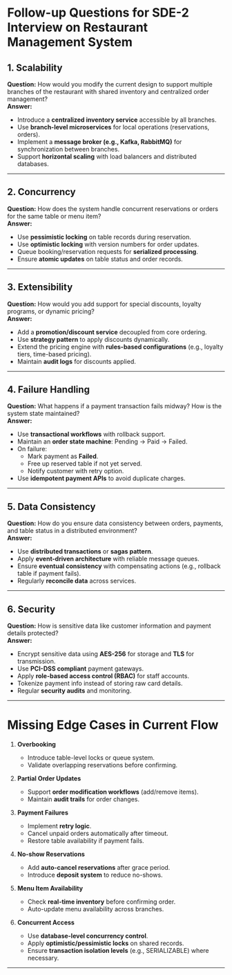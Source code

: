 # Follow-up Questions for SDE-2 Interview on Restaurant Management System

## 1. Scalability
**Question:** How would you modify the current design to support multiple branches of the restaurant with shared inventory and centralized order management?  
**Answer:**
- Introduce a **centralized inventory service** accessible by all branches.
- Use **branch-level microservices** for local operations (reservations, orders).
- Implement a **message broker (e.g., Kafka, RabbitMQ)** for synchronization between branches.
- Support **horizontal scaling** with load balancers and distributed databases.

---

## 2. Concurrency
**Question:** How does the system handle concurrent reservations or orders for the same table or menu item?  
**Answer:**
- Use **pessimistic locking** on table records during reservation.
- Use **optimistic locking** with version numbers for order updates.
- Queue booking/reservation requests for **serialized processing**.
- Ensure **atomic updates** on table status and order records.

---

## 3. Extensibility
**Question:** How would you add support for special discounts, loyalty programs, or dynamic pricing?  
**Answer:**
- Add a **promotion/discount service** decoupled from core ordering.
- Use **strategy pattern** to apply discounts dynamically.
- Extend the pricing engine with **rules-based configurations** (e.g., loyalty tiers, time-based pricing).
- Maintain **audit logs** for discounts applied.

---

## 4. Failure Handling
**Question:** What happens if a payment transaction fails midway? How is the system state maintained?  
**Answer:**
- Use **transactional workflows** with rollback support.
- Maintain an **order state machine**: Pending → Paid → Failed.
- On failure:
    - Mark payment as **Failed**.
    - Free up reserved table if not yet served.
    - Notify customer with retry option.
- Use **idempotent payment APIs** to avoid duplicate charges.

---

## 5. Data Consistency
**Question:** How do you ensure data consistency between orders, payments, and table status in a distributed environment?  
**Answer:**
- Use **distributed transactions** or **sagas pattern**.
- Apply **event-driven architecture** with reliable message queues.
- Ensure **eventual consistency** with compensating actions (e.g., rollback table if payment fails).
- Regularly **reconcile data** across services.

---

## 6. Security
**Question:** How is sensitive data like customer information and payment details protected?  
**Answer:**
- Encrypt sensitive data using **AES-256** for storage and **TLS** for transmission.
- Use **PCI-DSS compliant** payment gateways.
- Apply **role-based access control (RBAC)** for staff accounts.
- Tokenize payment info instead of storing raw card details.
- Regular **security audits** and monitoring.

---

# Missing Edge Cases in Current Flow

1. **Overbooking**
    - Introduce table-level locks or queue system.
    - Validate overlapping reservations before confirming.

2. **Partial Order Updates**
    - Support **order modification workflows** (add/remove items).
    - Maintain **audit trails** for order changes.

3. **Payment Failures**
    - Implement **retry logic**.
    - Cancel unpaid orders automatically after timeout.
    - Restore table availability if payment fails.

4. **No-show Reservations**
    - Add **auto-cancel reservations** after grace period.
    - Introduce **deposit system** to reduce no-shows.

5. **Menu Item Availability**
    - Check **real-time inventory** before confirming order.
    - Auto-update menu availability across branches.

6. **Concurrent Access**
    - Use **database-level concurrency control**.
    - Apply **optimistic/pessimistic locks** on shared records.
    - Ensure **transaction isolation levels** (e.g., SERIALIZABLE) where necessary.

---
